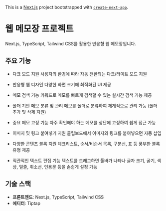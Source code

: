 This is a [Next.js](https://nextjs.org) project bootstrapped with [`create-next-app`](https://nextjs.org/docs/pages/api-reference/create-next-app).

# 웹 메모장 프로젝트

Next.js, TypeScript, Tailwind CSS를 활용한 반응형 웹 메모장입니다.

## 주요 기능
- 다크 모드 지원
사용자의 환경에 따라 자동 전환되는 다크/라이트 모드 지원

- 반응형 웹 디자인
다양한 화면 크기에 최적화된 UI 제공

- 메모 검색 기능
키워드로 메모를 빠르게 검색할 수 있는 실시간 검색 기능 제공

- 폴더 기반 메모 분류 및 관리
메모를 폴더로 분류하여 체계적으로 관리 가능 (폴더 추가 및 삭제 지원)

- 중요 메모 고정 기능
자주 확인해야 하는 메모를 상단에 고정하여 쉽게 접근 가능

- 이미지 및 링크 붙여넣기 지원
클립보드에서 이미지와 링크를 붙여넣으면 자동 삽입

- 다양한 콘텐츠 블록 지원
체크리스트, 순서/비순서 목록, 구분선, 표 등 풍부한 블록 유형 제공

- 직관적인 텍스트 편집 기능
텍스트를 드래그하면 툴바가 나타나 글자 크기, 굵기, 색상, 밑줄, 취소선, 인용문 등을 손쉽게 설정 가능

## 기술 스택

- **프론트엔드**: Next.js, TypeScript, Tailwind CSS
- **에디터**: Tiptap
